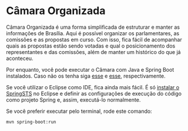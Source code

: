# Câmara Organizada

Câmara Organizada é uma forma simplificada de estruturar e manter as informações de Brasília. Aqui é possível organizar os parlamentares, as comissões e as propostas em curso. Com isso, fica fácil de acompanhar quais as propostas estão sendo votadas e qual o posicionamento dos representantes e das comissões, além de manter um histórico do que já aconteceu.

Por enquanto, você pode executar o Câmara com Java e Spring Boot instalados. Caso não os tenha siga [esse](https://www.digitalocean.com/community/tutorials/como-instalar-o-java-com-apt-get-no-ubuntu-16-04-pt) e [esse](https://docs.spring.io/spring-boot/docs/current/reference/html/getting-started-installing-spring-boot.html), respectivamente.

Se você utilizar o Eclipse como IDE, fica ainda mais fácil. É só [instalar o SpringSTS](https://www.mkyong.com/spring/how-to-install-spring-ide-in-eclipse/) no Eclipse e definir as configurações de execução do código como projeto Spring e, assim, executá-lo normalmente. 

Se você preferir executar pelo terminal, rode este comando:
```
mvn spring-boot:run
```
